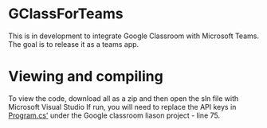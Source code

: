 # GClassForTeams
This is in development to integrate Google Classroom with Microsoft Teams.  
The goal is to release it as a teams app.

# Viewing and compiling
To view the code, download all as a zip and then open the sln file with Microsoft Visual Studio
If run, you will need to replace the API keys in [Program.cs'](GClassForTeams/WebApp/Program.cs) under the Google classroom liason project - line 75.
